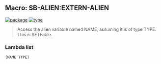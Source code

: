 ## Macro: SB-ALIEN:EXTERN-ALIEN
[![package](https://img.shields.io/badge/Package-SB--ALIEN-5f9ea0.svg?style=social&colorA=999999)](../) [![type](https://img.shields.io/badge/Type-Macro-5f9ea0.svg?style=social&colorA=999999)](../#macro) 

> Access the alien variable named NAME, assuming it is of type TYPE.
> This is SETFable.

### Lambda list
```
(NAME TYPE)
```
